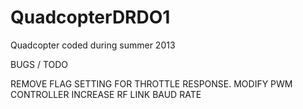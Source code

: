 QuadcopterDRDO1
===============

Quadcopter coded during summer 2013

BUGS / TODO

REMOVE FLAG SETTING FOR THROTTLE RESPONSE.
MODIFY PWM CONTROLLER
INCREASE RF LINK BAUD RATE
